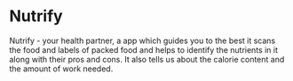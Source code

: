 # Nutrify
Nutrify - your health partner, a app which guides you to the best 
it scans the food and labels of packed food and helps to identify the nutrients in it along with their pros and cons. It also tells us about the calorie content and the amount of work needed. 
